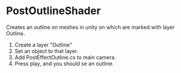# PostOutlineShader

Creates an outline on meshes in unity on which are marked with layer Outline.

1. Create a layer "Outline"
2. Set an object to that layer.
3. Add PostEffectOutline.cs to main camera.
4. Press play, and you should se an outline.
